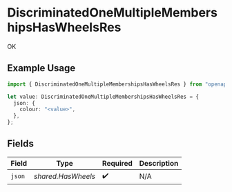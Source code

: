 # DiscriminatedOneMultipleMembershipsHasWheelsRes

OK

## Example Usage

```typescript
import { DiscriminatedOneMultipleMembershipsHasWheelsRes } from "openapi/sdk/models/operations";

let value: DiscriminatedOneMultipleMembershipsHasWheelsRes = {
  json: {
    colour: "<value>",
  },
};
```

## Fields

| Field              | Type               | Required           | Description        |
| ------------------ | ------------------ | ------------------ | ------------------ |
| `json`             | *shared.HasWheels* | :heavy_check_mark: | N/A                |